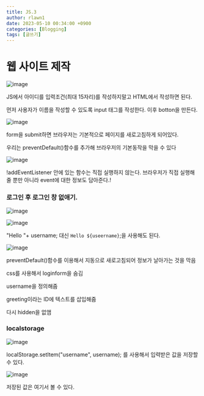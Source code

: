 ```yaml
---
title: JS.3
author: rlawn1
date: 2023-05-10 00:34:00 +0900
categories: [Blogging]
tags: [글쓰기]
---
```


# 웹 사이트 제작

![image](https://github.com/rlawn1/rlawn1.github.io/assets/129610352/9153f009-b779-4d2a-beef-40bd9842e9b1)

JS에서 아이디를 입력조건(최대 15자리)를 작성하지말고 HTML에서 작성하면 된다. 

먼저 사용자가 이름을 작성할 수 있도록 input 태그를 작성한다. 이후 botton을 만든다.

 
![image](https://github.com/rlawn1/rlawn1.github.io/assets/129610352/a391248a-7017-4c03-8aa3-94e3b4fc0518)

form을 submit하면 브라우저는 기본적으로 페이지를 새로고침하게 되어있다.

우리는 preventDefault()함수를 추가해 브라우저의 기본동작을 막을 수 있다

![image](https://github.com/rlawn1/rlawn1.github.io/assets/129610352/33df622e-d325-47d8-b220-f216019c013f)

!addEventListener 안에 있는 함수는 직접 실행하지 않는다. 브라우저가 직접 실행해줄 뿐만 아니라 event에 대한 정보도 담아준다.!

### 로그인 후 로그인 창 없애기.

![image](https://github.com/rlawn1/rlawn1.github.io/assets/129610352/8c8df0cf-d2e4-4bf2-b63a-8ce182782bf1)

![image](https://github.com/rlawn1/rlawn1.github.io/assets/129610352/b8937336-0d3e-4efb-8253-ee81bb0545e8)

"Hello "+ username; 대신 `Hello ${useername}`;을 사용해도 된다. 

![image](https://github.com/rlawn1/rlawn1.github.io/assets/129610352/098d282f-a054-41cb-9fbe-78a59a131973)

preventDefault()함수를 이용해서 지동으로 새로고침되어 정보가 날아가는 것을 막음

css를 사용해서 loginform을 숨김

username을 정의해줌

greeting이라는 ID에 텍스트를 삽입해줌

다시 hidden을 없앰

### localstorage

![image](https://github.com/rlawn1/rlawn1.github.io/assets/129610352/cdfc9981-4b3e-4dbb-82fe-7941582d0529)

localStorage.setItem("username", username); 를 사용해서 입력받은 값을 저장할 수 있다.

![image](https://github.com/rlawn1/rlawn1.github.io/assets/129610352/73f2be31-fa7c-4c3e-a304-79de585f736a)

저장된 값은 여기서 볼 수 있다.












